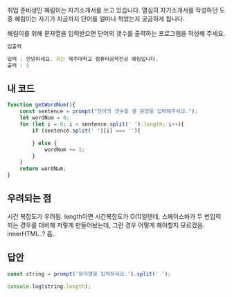 취업 준비생인 혜림이는 자기소개서를 쓰고 있습니다. 열심히 자기소개서를 작성하던 도중 혜림이는 자기가 지금까지 단어를 얼마나 적었는지 궁금하게 됩니다. 

혜림이를 위해 문자열을 입력받으면 단어의 갯수를 출력하는 프로그램을 작성해 주세요.
```js
입출력

입력 : 안녕하세요. 저는 제주대학교 컴퓨터공학전공 혜림입니다.
출력 : 5
```
## 내 코드
```js
function getWordNum(){
    const sentence = prompt("단어의 갯수를 셀 문장을 입력해주세요.");
    let wordNum = 0;
    for (let i = 0; i < sentence.split(' ').length; i++){
        if (sentence.split(' ')[i] === ''){

        } else {
            wordNum += 1;
        }
    }
    return wordNum;
}
```
## 우려되는 점
시간 복잡도가 우려됨. length이면 시간복잡도가 O(1)일텐데, 스페이스바가 두 번입력되는 경우를 대비해 저렇게 만들어놨는데, 그런 경우 어떻게 해야할지 모르겠음. innerHTML..? 흠..
## 답안
```js
const string = prompt('문자열을 입력하세요.').split(' ');

console.log(string.length);
```